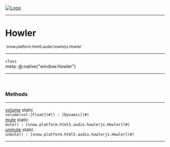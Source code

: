 
[![Logo](../../../../../../images/logo.png)](../../../../../../api/index.html)

---



<h1>Howler</h1>
<small>`snow.platform.html5.audio.howlerjs.Howler`</small>



---

`class`
<span class="meta">
<br/>meta: @:native(&quot;window.Howler&quot;)
</span>


---

&nbsp;
&nbsp;







<h3>Methods</h3> <hr/><span class="method apipage">
            <a name="volume"><a class="lift" href="#volume">volume</a></a> <span class="inline-block static">static</span><div class="clear"></div><code class="signature apipage">volume(vol:[Float](#)<span></span>) : [Dynamic](#)</code><br/><span class="small_desc_flat"></span>
        </span>
    <span class="method apipage">
            <a name="mute"><a class="lift" href="#mute">mute</a></a> <span class="inline-block static">static</span><div class="clear"></div><code class="signature apipage">mute() : [snow.platform.html5.audio.howlerjs.Howler](#)</code><br/><span class="small_desc_flat"></span>
        </span>
    <span class="method apipage">
            <a name="unmute"><a class="lift" href="#unmute">unmute</a></a> <span class="inline-block static">static</span><div class="clear"></div><code class="signature apipage">unmute() : [snow.platform.html5.audio.howlerjs.Howler](#)</code><br/><span class="small_desc_flat"></span>
        </span>
    





---

&nbsp;
&nbsp;
&nbsp;
&nbsp;